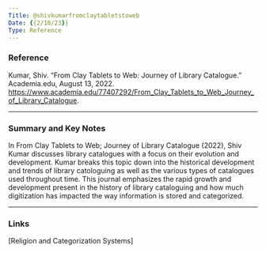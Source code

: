 ```yaml
---
Title: @shivkumarfromclaytabletstoweb
Date: {{2/10/23}}
Type: Reference
---
```

### Reference

Kumar, Shiv. “From Clay Tablets to Web: Journey of Library Catalogue.” Academia.edu, August 13, 2022. https://www.academia.edu/77407292/From_Clay_Tablets_to_Web_Journey_of_Library_Catalogue.

--- 
### Summary and Key Notes

In From Clay Tablets to Web; Journey of Library Catalogue (2022), Shiv Kumar discusses library catalogues with a focus on their evolution and development. Kumar breaks this topic down into the   historical development and trends of library catologuing as well as the various types of catalogues used throughout time. This journal emphasizes the rapid growth and development present in the history of library cataloguing and how much digitization has impacted the way information is stored and categorized.

---
### Links

[Religion and Categorization Systems]


